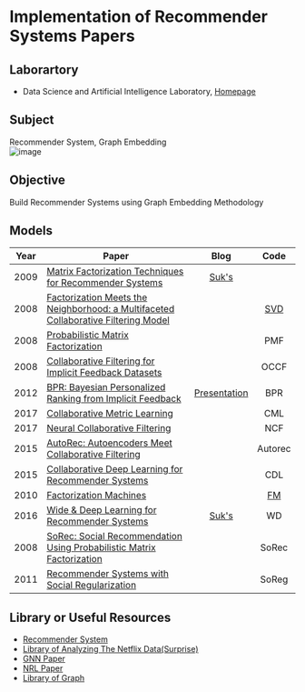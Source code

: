 # Implementation of Recommender Systems Papers

## Laborartory  
* Data Science and Artificial Intelligence Laboratory, [Homepage](http://dsail.kaist.ac.kr)

## Subject  
Recommender System, Graph Embedding  
![image](https://user-images.githubusercontent.com/68312164/103968901-1abece80-51a8-11eb-9f6b-1fab04c65bbe.png)  

## Objective  
Build Recommender Systems using Graph Embedding Methodology   

## Models

| Year | Paper | Blog | Code |
| :---: | --- | :---: | :---: |
| 2009 | [Matrix Factorization Techniques for Recommender Systems](https://datajobs.com/data-science-repo/Recommender-Systems-[Netflix].pdf) | [Suk's](https://sukwonyun.github.io/recommendersystem/Netflix/) | []()
| 2008 | [Factorization Meets the Neighborhood: a Multifaceted Collaborative Filtering Model](https://dl.acm.org/doi/pdf/10.1145/1401890.1401944) |  | [SVD](https://github.com/SukwonYun/RecSys-Papers/tree/master/SVD)
| 2008 | [Probabilistic Matrix Factorization](https://papers.nips.cc/paper/2007/file/d7322ed717dedf1eb4e6e52a37ea7bcd-Paper.pdf) |  | PMF 
| 2008 | [Collaborative Filtering for Implicit Feedback Datasets](https://github.com/SukwonYun/RecSys-Papers/files/5835861/OCCF.pdf)| | OCCF
| 2012 | [BPR: Bayesian Personalized Ranking from Implicit Feedback](https://github.com/SukwonYun/RecSys-Papers/files/5835858/BPR.pdf)| [Presentation](https://github.com/SukwonYun/RecSys-Papers/files/5835867/BPR_Sukwon.Yun.pdf) | BPR
| 2017 | [Collaborative Metric Learning](https://github.com/SukwonYun/RecSys-Papers/files/5835860/CML.pdf)| | CML
| 2017 | [Neural Collaborative Filtering](https://github.com/SukwonYun/RecSys-Papers/files/5835857/NCF.pdf)| | NCF
| 2015 | [AutoRec: Autoencoders Meet Collaborative Filtering](https://github.com/SukwonYun/RecSys-Papers/files/5835876/Autorec.pdf)| | Autorec
| 2015 | [Collaborative Deep Learning for Recommender Systems](https://github.com/SukwonYun/RecSys-Papers/files/5835846/CDL.pdf)| | CDL
| 2010 | [Factorization Machines](https://github.com/SukwonYun/RecSys-Papers/files/5835853/FM.pdf)| | [FM](https://github.com/SukwonYun/RecSys-Papers/tree/master/FM)
| 2016 | [Wide & Deep Learning for Recommender Systems](https://github.com/SukwonYun/RecSys-Papers/files/5835879/wide.deep.pdf)| [Suk's](https://sukwonyun.github.io/recommendersystem/WideDeep/) | WD
| 2008 | [SoRec: Social Recommendation Using Probabilistic Matrix Factorization](https://github.com/SukwonYun/RecSys-Papers/files/5835855/SoRec.pdf)| | SoRec
| 2011 | [Recommender Systems with Social Regularization](https://github.com/SukwonYun/RecSys-Papers/files/5835854/SoReg.pdf)| | SoReg

## Library or Useful Resources  
* [Recommender System](https://github.com/jihoo-kim/awesome-RecSys)  
* [Library of Analyzing The Netflix Data(Surprise)](https://github.com/NicolasHug/Surprise)  
* [GNN Paper](https://github.com/thunlp/GNNPapers)  
* [NRL Paper](https://github.com/thunlp/NRLPapers)  
* [Library of Graph](https://pytorch-geometric.readthedocs.io/en/latest/)
